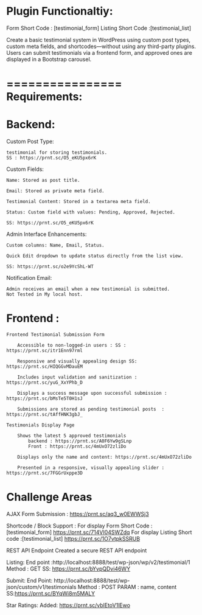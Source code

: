 Plugin Functionaltiy:
=====================

Form Short Code : [testimonial_form]
Listing Short Code :[testimonial_list] 

Create a basic testimonial system in WordPress using custom post types, custom meta fields, and shortcodes—without using any third-party plugins. 
Users can submit testimonials via a frontend form, and approved ones are displayed in a Bootstrap carousel.

================
Requirements:
==============


Backend:
=========


Custom Post Type:

    testimonial for storing testimonials. 
    SS : https://prnt.sc/O5_eKU5px6rK

Custom Fields:

    Name: Stored as post title.

    Email: Stored as private meta field.

    Testimonial Content: Stored in a textarea meta field.

    Status: Custom field with values: Pending, Approved, Rejected.

    SS: https://prnt.sc/O5_eKU5px6rK

Admin Interface Enhancements:

    Custom columns: Name, Email, Status.

    Quick Edit dropdown to update status directly from the list view.

    SS: https://prnt.sc/o2e9YcShL-WT

Notification Email:

    Admin receives an email when a new testimonial is submitted.
    Not Tested in My local host.




Frontend :
===========


    Frontend Testimonial Submission Form

        Accessible to non-logged-in users : SS : https://prnt.sc/itr1Enn97rml

        Responsive and visually appealing design SS: https://prnt.sc/HIQGGvMDauEM

        Includes input validation and sanitization : https://prnt.sc/yuG_XxYPhb_D

        Displays a success message upon successful submission : https://prnt.sc/bMsTe5T0H1sJ

        Submissions are stored as pending testimonial posts  : https://prnt.sc/tAffHNK3gbJ_

    Testimonials Display Page

        Shows the latest 5 approved testimonials 
            backend : https://prnt.sc/A0F6Yw9gSLnp
            Front : https://prnt.sc/4mUxO72zliDo

        Displays only the name and content: https://prnt.sc/4mUxO72zliDo

        Presented in a responsive, visually appealing slider : https://prnt.sc/7FGGrUxppe3D

      
Challenge Areas
=================

AJAX Form Submission : https://prnt.sc/aq3_w0EWWSj3

Shortcode / Block Support :
For display Form Short Code :  [testimonial_form]   https://prnt.sc/714VI04SWZdq
For display Listing Short code :[testimonial_list]  https://prnt.sc/1O7vtpkSSRUB

REST API Endpoint
Created a secure REST API endpoint 

Listing:
 End point :http://localhost:8888/test/wp-json/wp/v2/testimonial/1
 Method : GET
 SS: https://prnt.sc/bYvpQDvi46WY


Submit: 
 End Point: http://localhost:8888/test/wp-json/custom/v1/testimonials
 Method : POST
 PARAM : name, content
 SS:https://prnt.sc/BYqWi8m5MALY


Star Ratings: Added: https://prnt.sc/vblEtoV1lEwo

